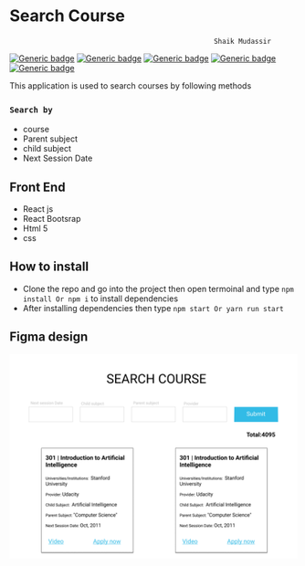 # Search Course
                                                      Shaik Mudassir
[![Generic badge](https://img.shields.io/badge/npm-6.12.0-<COLOR>.svg)](https://www.npmjs.com/) [![Generic badge](https://img.shields.io/badge/nodejs-12.13.0-<COLOR>.svg)](https://nodejs.org) [![Generic badge](https://img.shields.io/badge/react-^16.12.0-<COLOR>.svg)](https://reactjs.org/) [![Generic badge](https://img.shields.io/badge/axios-^0.19.0-<COLOR>.svg)](https://www.npmjs.com/package/axios) [![Generic badge](https://img.shields.io/badge/bootsrap-^4.4.1-<COLOR>.svg)](https://react-bootstrap.github.io/)

This application is used to search courses by following methods
### `Search by` 
+ course
+ Parent subject
+ child subject
+ Next Session Date

## Front End

+ React js
+ React Bootsrap
+ Html 5
+ css

## How to install
+ Clone the repo and go into the project then open termoinal and type `npm install Or npm i` to install dependencies
+ After installing dependencies then type `npm start Or yarn run start`

## Figma design

![image](./img/design.png)

